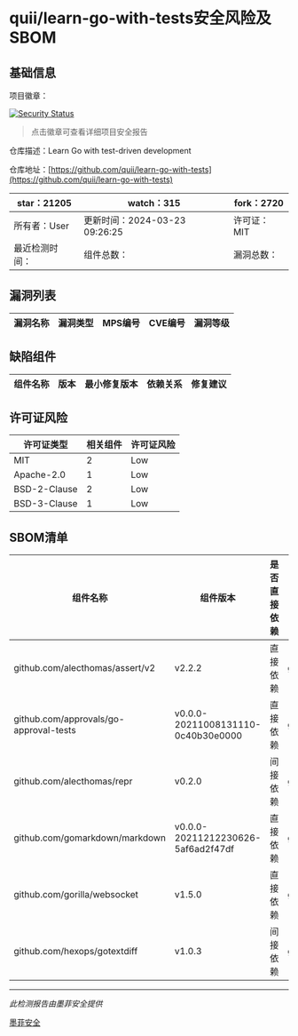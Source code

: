 # quii/learn-go-with-tests安全风险及SBOM

## 基础信息

项目徽章：

[![Security Status](https://www.murphysec.com/platform3/v31/badge/1778130594619215872.svg)](https://www.murphysec.com/console/report/1691876037071097856/1778130594619215872)

> 点击徽章可查看详细项目安全报告

仓库描述：Learn Go with test-driven development

仓库地址：[https://github.com/quii/learn-go-with-tests](https://github.com/quii/learn-go-with-tests)

| star：21205 | watch：315 | fork：2720 |
| ----------- | -------------- | ------------ |
| 所有者：User | 更新时间：2024-03-23 09:26:25 | 许可证：MIT |
| 最近检测时间： | 组件总数： | 漏洞总数： |




## 漏洞列表

| 漏洞名称 | 漏洞类型 | MPS编号 | CVE编号 | 漏洞等级 |
| ------- | ------ | ------- | ------ | ----- |





## 缺陷组件

| 组件名称 | 版本 | 最小修复版本 | 依赖关系 | 修复建议 |
| -------- | ---- | ------------ | -------- | -------- |





## 许可证风险

| 许可证类型 | 相关组件 | 许可证风险 |
| ---------- | -------- | ---------- |
|MIT|2|Low|
|Apache-2.0|1|Low|
|BSD-2-Clause|2|Low|
|BSD-3-Clause|1|Low|




## SBOM清单

| 组件名称 | 组件版本 | 是否直接依赖 | 仓库 |
| -------- | -------- | ------------ | ---- |
|github.com/alecthomas/assert/v2|v2.2.2|直接依赖|go|
|github.com/approvals/go-approval-tests|v0.0.0-20211008131110-0c40b30e0000|直接依赖|go|
|github.com/alecthomas/repr|v0.2.0|间接依赖|go|
|github.com/gomarkdown/markdown|v0.0.0-20211212230626-5af6ad2f47df|直接依赖|go|
|github.com/gorilla/websocket|v1.5.0|直接依赖|go|
|github.com/hexops/gotextdiff|v1.0.3|间接依赖|go|


------

*此检测报告由墨菲安全提供*

[墨菲安全](www.murphysec.com)